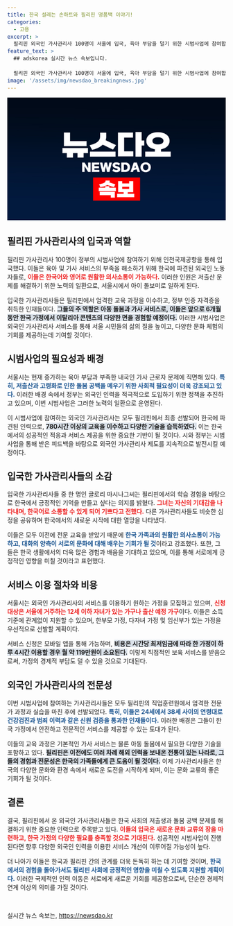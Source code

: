 ```yaml
---
title: 한국 설레는 손하트와 필리핀 명품백 이야기!
categories:
  - 고용
excerpt: >
  필리핀 외국인 가사관리사 100명이 서울에 입국, 육아 부담을 덜기 위한 시범사업에 참여합니다. 이들은 정부 인증 자격증을 보유하고 영어와 한국어 소통이 가능해 가정에서 아동 돌봄과 가사 서비스를 제공합니다.
feature_text: >
  ## adskorea 실시간 뉴스 속보입니다.

  필리핀 외국인 가사관리사 100명이 서울에 입국, 육아 부담을 덜기 위한 시범사업에 참여합니다. 이들은 정부 인증 자격증을 보유하고 영어와 한국어 소통이 가능해 가정에서 아동 돌봄과 가사 서비스를 제공합니다.
image: '/assets/img/newsdao_breakingnews.jpg'
---
```


<p><img src="/assets/img/newsdao_breakingnews.jpg" alt="adskorea 속보" /></p>

<h2 data-ke-size="size26">필리핀 가사관리사의 입국과 역할</h2>

<p data-ke-size="size16">필리핀 가사관리사 100명이 정부의 시범사업에 참여하기 위해 인천국제공항을 통해 입국했다. 이들은 육아 및 가사 서비스의 부족을 해소하기 위해 한국에 파견된 외국인 노동자들로, <b><span style="color: #ee2323;">이들은 한국어와 영어로 원활한 의사소통이 가능하다.</span></b> 이러한 인원은 저출산 문제를 해결하기 위한 노력의 일환으로, 서울시에서 아이 돌보미로 일하게 된다.</p>

<p data-ke-size="size16">입국한 가사관리사들은 필리핀에서 엄격한 교육 과정을 이수하고, 정부 인증 자격증을 취득한 인재들이다. <b><span style="background-color: #21538527;">그들의 주 역할은 아동 돌봄과 가사 서비스로, 이들은 앞으로 6개월 동안 한국 가정에서 이탈리아 콘텐츠의 다양한 면을 경험할 예정이다.</span></b> 이러한 시범사업은 외국인 가사관리사 서비스를 통해 서울 시민들의 삶의 질을 높이고, 다양한 문화 체험의 기회를 제공하는데 기여할 것이다.</p>

<h2 data-ke-size="size26">시범사업의 필요성과 배경</h2>

<p data-ke-size="size16">서울시는 현재 증가하는 육아 부담과 부족한 내국인 가사 근로자 문제에 직면해 있다. <b><span style="color: #1a5490;">특히, 저출산과 고령화로 인한 돌봄 공백을 메우기 위한 사회적 필요성이 더욱 강조되고 있다.</span></b> 이러한 배경 속에서 정부는 외국인 인력을 적극적으로 도입하기 위한 정책을 추진하고 있으며, 이번 시범사업은 그러한 노력의 일환으로 운영된다.</p>

<p data-ke-size="size16">이 시범사업에 참여하는 외국인 가사관리사는 모두 필리핀에서 최종 선발되어 한국에 파견된 인력으로, <b><span style="background-color: #21538527;">780시간 이상의 교육을 이수하고 다양한 기술을 습득하였다.</span></b> 이는 한국에서의 성공적인 적응과 서비스 제공을 위한 중요한 기반이 될 것이다. 시와 정부는 시범사업을 통해 받은 피드백을 바탕으로 외국인 가사관리사 제도를 지속적으로 발전시킬 예정이다.</p>

<h2 data-ke-size="size26">입국한 가사관리사들의 소감</h2>

<p data-ke-size="size16">입국한 가사관리사들 중 한 명인 글로리 마시나그씨는 필리핀에서의 학습 경험을 바탕으로 한국에서 긍정적인 기억을 만들고 싶다는 의지를 밝혔다. <b><span style="color: #ee2323;">그녀는 자신의 기대감을 나타내며, 한국어로 소통할 수 있게 되어 기쁘다고 전했다.</span></b> 다른 가사관리사들도 비슷한 심정을 공유하며 한국에서의 새로운 시작에 대한 열망을 나타냈다.</p>

<p data-ke-size="size16">이들은 모두 이전에 전문 교육을 받았기 때문에 <b><span style="color: #1a5490;">한국 가족과의 원활한 의사소통이 가능하고, 대화의 양측이 서로의 문화에 대해 배우는 기회가 될 것</span></b>이라고 강조했다. 또한, 그들은 한국 생활에서의 더욱 많은 경험과 배움을 기대하고 있으며, 이를 통해 서로에게 긍정적인 영향을 미칠 것이라고 표현했다.</p>

<h2 data-ke-size="size26">서비스 이용 절차와 비용</h2>

<p data-ke-size="size16">서울시는 외국인 가사관리사의 서비스를 이용하기 원하는 가정을 모집하고 있으며, <b><span style="color: #ee2323;">신청 대상은 서울에 거주하는 12세 이하 자녀가 있는 가구나 출산 예정 가구</span></b>이다. 이들은 소득기준에 관계없이 지원할 수 있으며, 한부모 가정, 다자녀 가정 및 임신부가 있는 가정을 우선적으로 선발할 계획이다.</p>

<p data-ke-size="size16">서비스 신청은 모바일 앱을 통해 가능하며, <b><span style="background-color: #21538527;">비용은 시간당 최저임금에 따라 한 가정이 하루 4시간 이용할 경우 월 약 119만원이 소요된다.</span></b> 이렇게 직접적인 보육 서비스를 받음으로써, 가정의 경제적 부담도 덜 수 있을 것으로 기대된다.</p>

<h2 data-ke-size="size26">외국인 가사관리사의 전문성</h2>

<p data-ke-size="size16">이번 시범사업에 참여하는 가사관리사들은 모두 필리핀의 직업훈련원에서 엄격한 전문가 과정과 실습을 마친 후에 선발되었다. <b><span style="color: #1a5490;">특히, 이들은 24세에서 38세 사이의 연령대로 건강검진과 범죄 이력과 같은 신원 검증을 통과한 인재들이다.</span></b> 이러한 배경은 그들이 한국 가정에서 안전하고 전문적인 서비스를 제공할 수 있는 토대가 된다.</p>

<p data-ke-size="size16">이들의 교육 과정은 기본적인 가사 서비스는 물론 아동 돌봄에서 필요한 다양한 기술을 포함하고 있다. <b><span style="background-color: #21538527;">필리핀은 이전에도 여러 차례 해외 인력을 보내온 전통이 있는 나라로, 그들의 경험과 전문성은 한국의 가족들에게 큰 도움이 될 것이다.</span></b> 이제 가사관리사들은 한국의 다양한 문화와 환경 속에서 새로운 도전을 시작하게 되며, 이는 문화 교류의 좋은 기회가 될 것이다.</p>

<h2 data-ke-size="size26">결론</h2>

<p data-ke-size="size16">결국, 필리핀에서 온 외국인 가사관리사들은 한국 사회의 저출생과 돌봄 공백 문제를 해결하기 위한 중요한 인력으로 주목받고 있다. <b><span style="color: #ee2323;">이들의 입국은 새로운 문화 교류의 장을 마련하고, 한국 가정의 다양한 필요를 충족할 것으로 기대된다.</span></b> 성공적인 시범사업이 진행된다면 향후 다양한 외국인 인력을 이용한 서비스 개선이 이루어질 가능성이 높다.</p>

<p data-ke-size="size16">더 나아가 이들은 한국과 필리핀 간의 관계를 더욱 돈독히 하는 데 기여할 것이며, <b><span style="color: #1a5490;">한국에서의 경험을 돌아가서도 필리핀 사회에 긍정적인 영향을 미칠 수 있도록 지원할 계획이다.</span></b> 이러한 국제적인 인력 이동은 서로에게 새로운 기회를 제공함으로써, 단순한 경제적 연계 이상의 의미를 가질 것이다.</p>

<p data-ke-size="size16">&nbsp;</p>
실시간 뉴스 속보는, <a href="https://newsdao.kr" rel="dofollow">https://newsdao.kr</a>


